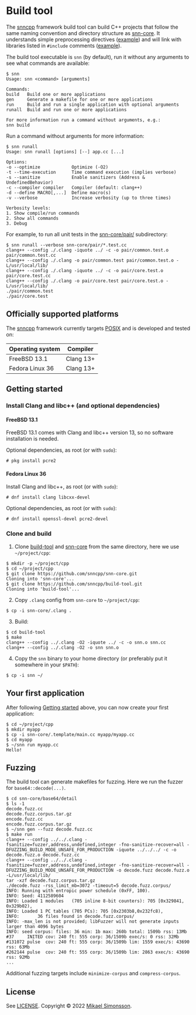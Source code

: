 # Build tool

The [snncpp][snncpp] framework build tool can build C++ projects that follow the same naming convention and
directory structure as [snn-core][snncore]. It understands simple preprocessing directives ([example](https://github.com/snncpp/snn-core/blob/master/crypto/hash/sha256.hh))
and will link with libraries listed in `#include` comments ([example](https://github.com/snncpp/snn-core/blob/master/crypto/hash/impl/sha256.openssl.hh)).

The build tool executable is `snn` (by default), run it without any arguments to see what commands
are available:

```console
$ snn
Usage: snn <command> [arguments]

Commands:
build   Build one or more applications
gen     Generate a makefile for one or more applications
run     Build and run a single application with optional arguments
runall  Build and run one or more applications

For more information run a command without arguments, e.g.:
snn build
```

Run a command without arguments for more information:

```console
$ snn runall
Usage: snn runall [options] [--] app.cc [...]

Options:
-o --optimize            Optimize (-O2)
-t --time-execution      Time command execution (implies verbose)
-s --sanitize            Enable sanitizers (Address & UndefinedBehavior)
-c --compiler compiler   Compiler (default: clang++)
-d --define MACRO[,...]  Define macro(s)
-v --verbose             Increase verbosity (up to three times)

Verbosity levels:
1. Show compile/run commands
2. Show all commands
3. Debug
```

For example, to run all unit tests in the [snn-core/pair/](https://github.com/snncpp/snn-core/tree/master/pair) subdirectory:

```console
$ snn runall --verbose snn-core/pair/*.test.cc
clang++ --config ./.clang -iquote ../ -c -o pair/common.test.o pair/common.test.cc
clang++ --config ./.clang -o pair/common.test pair/common.test.o -L/usr/local/lib/
clang++ --config ./.clang -iquote ../ -c -o pair/core.test.o pair/core.test.cc
clang++ --config ./.clang -o pair/core.test pair/core.test.o -L/usr/local/lib/
./pair/common.test
./pair/core.test
```


## Officially supported platforms

The [snncpp][snncpp] framework currently targets [POSIX][posix] and is developed and tested on:

| Operating system     | Compiler             |
| -------------------- | -------------------- |
| FreeBSD 13.1         | Clang 13+            |
| Fedora Linux 36      | Clang 13+            |


## Getting started

### Install Clang and libc++ (and optional dependencies)

#### FreeBSD 13.1

FreeBSD 13.1 comes with Clang and libc++ version 13, so no software installation is needed.

Optional dependencies, as root (or with `sudo`):

```console
# pkg install pcre2
```

#### Fedora Linux 36

Install Clang and libc++, as root (or with `sudo`):

```console
# dnf install clang libcxx-devel
```

Optional dependencies, as root (or with `sudo`):

```console
# dnf install openssl-devel pcre2-devel
```

### Clone and build

1. Clone [build-tool][buildtool] and [snn-core][snncore] from the same directory, here we use `~/project/cpp`:

```console
$ mkdir -p ~/project/cpp
$ cd ~/project/cpp
$ git clone https://github.com/snncpp/snn-core.git
Cloning into 'snn-core'...
$ git clone https://github.com/snncpp/build-tool.git
Cloning into 'build-tool'...
```

2. Copy `.clang` config from `snn-core` to `~/project/cpp`:

```console
$ cp -i snn-core/.clang .
```

3. Build:

```console
$ cd build-tool
$ make
clang++ --config ../.clang -O2 -iquote ../ -c -o snn.o snn.cc
clang++ --config ../.clang -O2 -o snn snn.o
```

4. Copy the `snn` binary to your home directory (or preferably put it somewhere in your `$PATH`):

```console
$ cp -i snn ~/
```


## Your first application

After following [Getting started](#getting-started) above, you can now create your first application:

```console
$ cd ~/project/cpp
$ mkdir myapp
$ cp -i snn-core/.template/main.cc myapp/myapp.cc
$ cd myapp
$ ~/snn run myapp.cc
Hello!
```


## Fuzzing

The build tool can generate makefiles for fuzzing. Here we run the fuzzer for `base64::decode(...)`.

```console
$ cd snn-core/base64/detail
$ ls -1
decode.fuzz.cc
decode.fuzz.corpus.tar.gz
encode.fuzz.cc
encode.fuzz.corpus.tar.gz
$ ~/snn gen --fuzz decode.fuzz.cc
$ make run
clang++ --config ../../.clang -fsanitize=fuzzer,address,undefined,integer -fno-sanitize-recover=all -DFUZZING_BUILD_MODE_UNSAFE_FOR_PRODUCTION -iquote ../../../ -c -o decode.fuzz.o decode.fuzz.cc
clang++ --config ../../.clang -fsanitize=fuzzer,address,undefined,integer -fno-sanitize-recover=all -DFUZZING_BUILD_MODE_UNSAFE_FOR_PRODUCTION -o decode.fuzz decode.fuzz.o -L/usr/local/lib/
tar -xzf decode.fuzz.corpus.tar.gz
./decode.fuzz -rss_limit_mb=3072 -timeout=5 decode.fuzz.corpus/
INFO: Running with entropic power schedule (0xFF, 100).
INFO: Seed: 4112589604
INFO: Loaded 1 modules   (705 inline 8-bit counters): 705 [0x329841, 0x329b02),
INFO: Loaded 1 PC tables (705 PCs): 705 [0x2303b8,0x232fc8),
INFO:       36 files found in decode.fuzz.corpus/
INFO: -max_len is not provided; libFuzzer will not generate inputs larger than 4096 bytes
INFO: seed corpus: files: 36 min: 1b max: 260b total: 1509b rss: 13Mb
#37     INITED cov: 240 ft: 555 corp: 36/1509b exec/s: 0 rss: 32Mb
#131072 pulse  cov: 240 ft: 555 corp: 36/1509b lim: 1559 exec/s: 43690 rss: 63Mb
#262144 pulse  cov: 240 ft: 555 corp: 36/1509b lim: 2863 exec/s: 43690 rss: 92Mb
...
```

Additional fuzzing targets include `minimize-corpus` and `compress-corpus`.


## License

See [LICENSE](LICENSE). Copyright © 2022 [Mikael Simonsson](https://mikaelsimonsson.com).


[buildtool]: https://github.com/snncpp/build-tool
[posix]: https://en.wikipedia.org/wiki/POSIX  "Portable Operating System Interface"
[snncore]: https://github.com/snncpp/snn-core
[snncpp]: https://github.com/snncpp
